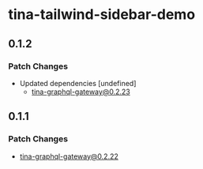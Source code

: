 # tina-tailwind-sidebar-demo

## 0.1.2

### Patch Changes

- Updated dependencies [undefined]
  - tina-graphql-gateway@0.2.23

## 0.1.1

### Patch Changes

- tina-graphql-gateway@0.2.22
